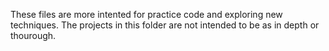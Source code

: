 These files are more intented for practice code and exploring new techniques. The projects in this folder are not intended to be as in depth or thourough.

